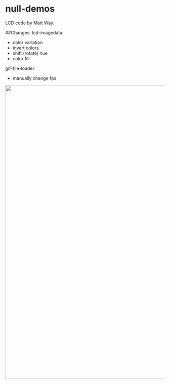 # null-demos
LCD code by Matt Way.

##Changes:
lcd-imagedata:
- color variation
- invert colors
- shift (rotate) hue
- color fill

gif-file-loader:
- manually change fps

<img width="929" src="https://user-images.githubusercontent.com/22250686/161350768-ef928d9b-2796-4581-98b6-8ab532ed329c.png">
